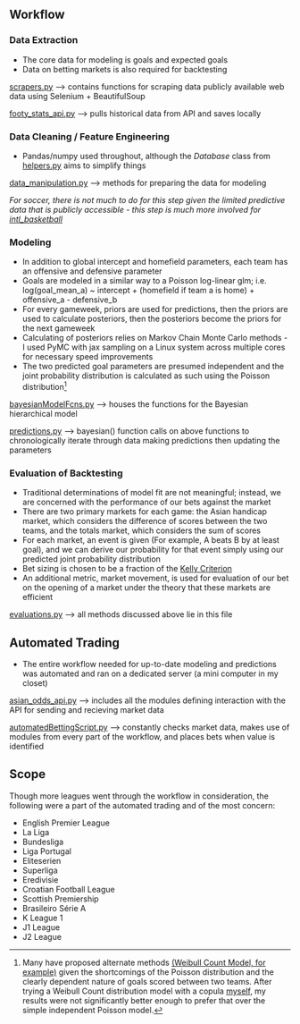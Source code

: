 ## Workflow

### Data Extraction
* The core data for modeling is goals and expected goals
* Data on betting markets is also required for backtesting

[scrapers.py](https://github.com/jackmitt/Soccer/blob/master/code/scrapers.py) --> contains functions for scraping data publicly available web data using Selenium + BeautifulSoup

[footy_stats_api.py](https://github.com/jackmitt/Soccer/blob/master/code/footy_stats_api.py) --> pulls historical data from API and saves locally

### Data Cleaning / Feature Engineering
* Pandas/numpy used throughout, although the *Database* class from [helpers.py](https://github.com/jackmitt/Soccer/blob/master/code/helpers.py) aims to simplify things

[data_manipulation.py](https://github.com/jackmitt/Soccer/blob/master/code/data_manipulation.py) --> methods for preparing the data for modeling

*For soccer, there is not much to do for this step given the limited predictive data that is publicly accessible - this step is much more involved for [intl_basketball](https://github.com/jackmitt/intl_basketball)*

### Modeling
* In addition to global intercept and homefield parameters, each team has an offensive and defensive parameter
* Goals are modeled in a similar way to a Poisson log-linear glm; i.e. log(goal_mean_a) ~ intercept + (homefield if team a is home) + offensive_a - defensive_b
* For every gameweek, priors are used for predictions, then the priors are used to calculate posteriors, then the posteriors become the priors for the next gameweek
* Calculating of posteriors relies on Markov Chain Monte Carlo methods - I used PyMC with jax sampling on a Linux system across multiple cores for necessary speed improvements
* The two predicted goal parameters are presumed independent and the joint probability distribution is calculated as such using the Poisson distribution[^1]

[bayesianModelFcns.py](https://github.com/jackmitt/Soccer/blob/master/code/bayesianModelFcns.py) --> houses the functions for the Bayesian hierarchical model

[predictions.py](https://github.com/jackmitt/Soccer/blob/master/code/predictions.py) --> bayesian() function calls on above functions to chronologically iterate through data making predictions then updating the parameters

[^1]: Many have proposed alternate methods [(Weibull Count Model, for example)](https://blogs.salford.ac.uk/business-school/wp-content/uploads/sites/7/2016/09/paper.pdf) given the shortcomings of the Poisson distribution and the clearly dependent nature of goals scored between two teams. After trying a Weibull Count distribution model with a copula [myself](https://github.com/jackmitt/Soccer/tree/master/code/WeibullCountModelFunctions), my results were not significantly better enough to prefer that over the simple independent Poisson model.

### Evaluation of Backtesting
* Traditional determinations of model fit are not meaningful; instead, we are concerned with the performance of our bets against the market
* There are two primary markets for each game: the Asian handicap market, which considers the difference of scores between the two teams, and the totals market, which considers the sum of scores
* For each market, an event is given (For example, A beats B by at least goal), and we can derive our probability for that event simply using our predicted joint probability distribution
* Bet sizing is chosen to be a fraction of the [Kelly Criterion](https://www.princeton.edu/~wbialek/rome/refs/kelly_56.pdf)
* An additional metric, market movement, is used for evaluation of our bet on the opening of a market under the theory that these markets are efficient

[evaluations.py](https://github.com/jackmitt/Soccer/blob/master/code/evaluations.py) --> all methods discussed above lie in this file

## Automated Trading
* The entire workflow needed for up-to-date modeling and predictions was automated and ran on a dedicated server (a mini computer in my closet) 

[asian_odds_api.py](https://github.com/jackmitt/Soccer/blob/master/code/asian_odds_api.py) --> includes all the modules defining interaction with the API for sending and recieving market data

[automatedBettingScript.py](https://github.com/jackmitt/Soccer/blob/master/code/automatedBettingScript.py) --> constantly checks market data, makes use of modules from every part of the workflow, and places bets when value is identified

## Scope
Though more leagues went through the workflow in consideration, the following were a part of the automated trading and of the most concern:
* English Premier League
* La Liga
* Bundesliga
* Liga Portugal
* Eliteserien
* Superliga
* Eredivisie
* Croatian Football League
* Scottish Premiership
* Brasileiro Série A
* K League 1
* J1 League
* J2 League
